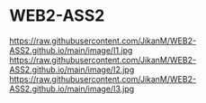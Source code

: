 # WEB2-ASS2
https://raw.githubusercontent.com/JikanM/WEB2-ASS2.github.io/main/image/I1.jpg
https://raw.githubusercontent.com/JikanM/WEB2-ASS2.github.io/main/image/I2.jpg
https://raw.githubusercontent.com/JikanM/WEB2-ASS2.github.io/main/image/I3.jpg
